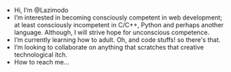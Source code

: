 - Hi, I’m @Lazimodo
- I’m interested in becoming consciously competent in web development; at least consciously incompetent in C/C++, Python and perhaps another language. Although, I will strive hope for unconscious competence.
- I’m currently learning how to adult. Oh, and code stuffs! so there's that.
- I’m looking to collaborate on anything that scratches that creative technological itch.
- How to reach me...

<!---
Lazimodo/Lazimodo is a ✨ special ✨ repository because its `README.md` (this file) appears on your GitHub profile.
You can click the Preview link to take a look at your changes.
--->
